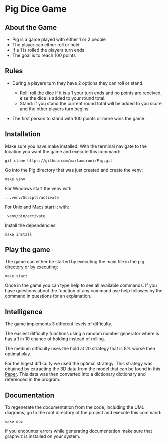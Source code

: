 # Pig Dice Game



## About the Game
- Pig is a game played with either 1 or 2 people
- The player can either roll or hold
- If a 1 is rolled the players turn ends
- The goal is to reach 100 points

## Rules
- During a players turn they have 2 options they can roll or stand.
    - Roll: roll the dice if it is a 1 your turn ends and no points are received, else the dice is added to your round total.
    - Stand: if you stand the current round total will be added to you score and the other players turn begins.

- The first person to stand with 100 points or more wins the game.

## Installation
Make sure you have make installed.
With the terminal navigate to the location you want the game and execute this command:

```
git clone https://github.com/martamoroni/Pig.git
```

Go into the Pig directory that was just created and create the venv:

```
make venv
```
For Windows start the venv with:
```
. .venv/Scripts/activate
```
For Unix and Macs start it with:
```
.venv/bin/activate
```

Install the dependencies:
```
make install
```


## Play the game

The game can either be started by executing the main file in the pig directory or by executing:
```
make start
```
Once in the game you can type help to see all available commands. If you have questions about the function of any command use help followes by the command in questions for an explanation.

## Intelligence 
The game implements 3 different levels of difficulty.

The easiest difficulty functions using a random number generator where is has a 1 in 10 chance of holding instead of rolling.

The medium difficulty uses the hold at 20 strategy that is 8% worse then optimal play.

For the higest difficulty we used the optimal strategy. This strategy was obtained by extracting the 3D data from the model that can be found in this [Paper](https://cupola.gettysburg.edu/cgi/viewcontent.cgi?article=1003&context=csfac). This data was then converted into a dictionary dictionary and referenced in the program.

## Documentation
To regenerate the documentation from the code, including the UML diagrams, go to the root directory of the project and execute this command:
```
make doc
```
If you encounter errors while generating documentation make sure that graphviz is installed on your system.
